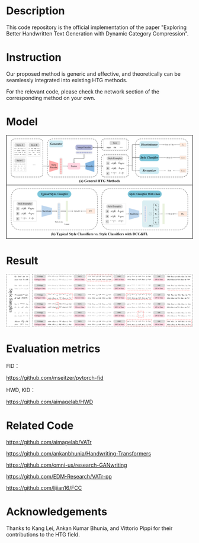 # Description
This code repository is the official implementation of the paper "Exploring Better Handwritten Text Generation with Dynamic Category Compression".

# Instruction
Our proposed method is generic and effective, and theoretically can be seamlessly integrated into existing HTG methods.

For the relevant code, please check the network section of the corresponding method on your own.

# Model

![Model](https://github.com/Fyzjym/DCC/blob/main/file/model_arch2.png)


# Result

![Result](https://github.com/Fyzjym/DCC/blob/main/file/show_lines_new.png)



# Evaluation metrics
FID：

https://github.com/mseitzer/pytorch-fid

HWD, KID：

https://github.com/aimagelab/HWD

# Related Code
https://github.com/aimagelab/VATr

https://github.com/ankanbhunia/Handwriting-Transformers

https://github.com/omni-us/research-GANwriting

https://github.com/EDM-Research/VATr-pp

https://github.com/lijian16/FCC

# Acknowledgements
Thanks to Kang Lei, Ankan Kumar Bhunia, and Vittorio Pippi for their contributions to the HTG field.

